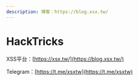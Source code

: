 ```yaml
---
description: 博客：https://blog.xsx.tw/
---
```


# HackTricks

XSS平台：[https://xsx.tw/](https://blog.xsx.tw/)

Telegram：[https://t.me/xsxtw](https://t.me/xsxtw)
